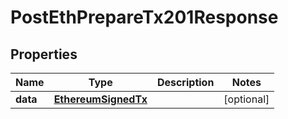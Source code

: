 # PostEthPrepareTx201Response


## Properties
Name | Type | Description | Notes
------------ | ------------- | ------------- | -------------
**data** | [**EthereumSignedTx**](EthereumSignedTx.md) |  | [optional] 



